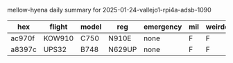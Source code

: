 mellow-hyena daily summary for 2025-01-24-vallejo1-rpi4a-adsb-1090

|hex|flight|model|reg|emergency|mil|weirdo|
|--|--|--|--|--|--|--|
|ac970f|KOW910|C750|N910E|none|F|F|
|a8397c|UPS32|B748|N629UP|none|F|F|
